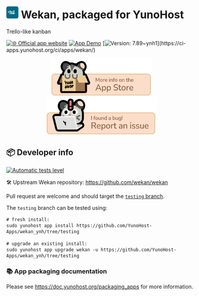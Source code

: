 <!--
N.B.: This README was automatically generated by <https://github.com/YunoHost/apps_tools/blob/main/readme_generator>
It shall NOT be edited by hand.
-->

<h1>
  <img src="https://raw.githubusercontent.com/YunoHost/apps/main/logos/wekan.png" width="32px" alt="Logo of Wekan">
  Wekan, packaged for YunoHost
</h1>

Trello-like kanban

[![🌐 Official app website](https://img.shields.io/badge/Official_app_website-darkgreen?style=for-the-badge)](https://wekan.github.io)
[![App Demo](https://img.shields.io/badge/App_Demo-blue?style=for-the-badge)](https://demo.sandstorm.io/appdemo/m86q05rdvj14yvn78ghaxynqz7u2svw6rnttptxx49g1785cdv1h)
[![Version: 7.89~ynh1](https://img.shields.io/badge/Version-7.89~ynh1-rgba(0,150,0,1)?style=for-the-badge)](https://ci-apps.yunohost.org/ci/apps/wekan/)

<div align="center">
<a href="https://apps.yunohost.org/app/wekan"><img height="100px" src="https://github.com/YunoHost/yunohost-artwork/raw/refs/heads/main/badges/neopossum-badges/badge_more_info_on_the_appstore.svg"/></a>
<a href="https://github.com/YunoHost-Apps/wekan_ynh/issues"><img height="100px" src="https://github.com/YunoHost/yunohost-artwork/raw/refs/heads/main/badges/neopossum-badges/badge_report_an_issue.svg"/></a>
</div>

## 📦 Developer info

[![Automatic tests level](https://apps.yunohost.org/badge/cilevel/wekan)](https://ci-apps.yunohost.org/ci/apps/wekan/)

🛠️ Upstream Wekan repository: <https://github.com/wekan/wekan>

Pull request are welcome and should target the [`testing` branch](https://github.com/YunoHost-Apps/wekan_ynh/tree/testing).

The `testing` branch can be tested using:
```
# fresh install:
sudo yunohost app install https://github.com/YunoHost-Apps/wekan_ynh/tree/testing

# upgrade an existing install:
sudo yunohost app upgrade wekan -u https://github.com/YunoHost-Apps/wekan_ynh/tree/testing
```

### 📚 App packaging documentation

Please see <https://doc.yunohost.org/packaging_apps> for more information.
